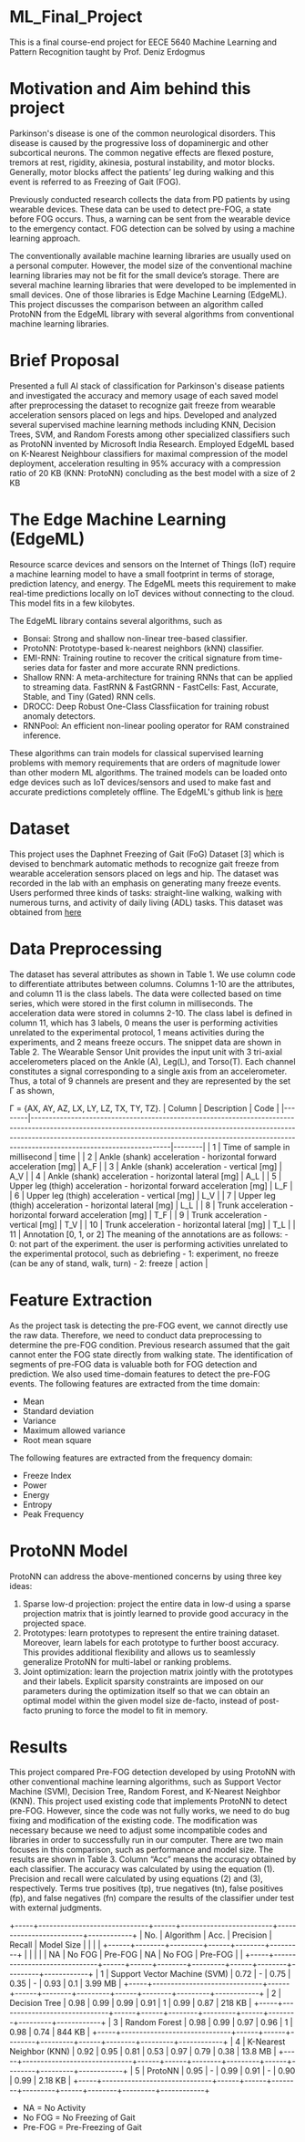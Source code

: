 # ML_Final_Project
This is a final course-end project for EECE 5640 Machine Learning and Pattern Recognition taught by Prof. Deniz Erdogmus

# Motivation and Aim behind this project 
Parkinson's disease is one of the common neurological disorders. This disease is caused by the progressive loss of dopaminergic and other subcortical neurons. The common negative effects are flexed posture, tremors at rest, rigidity, akinesia, postural instability, and motor blocks. Generally, motor blocks affect the patients’ leg during walking and this event is referred to as Freezing of Gait (FOG).

Previously conducted research collects the data from PD patients by using wearable devices. These data can be used to detect pre-FOG, a state before FOG occurs. Thus, a warning can be sent from the wearable device to the emergency contact. FOG detection can be solved by using a machine learning approach. 

The conventionally available machine learning libraries are usually used on a personal computer. However, the model size of the conventional machine learning libraries may not be fit for the small device’s storage. There are several machine learning libraries that were developed to be implemented in small devices. One of those libraries is Edge Machine Learning (EdgeML). This project discusses the comparison between an algorithm called ProtoNN from the EdgeML library with several algorithms from conventional machine learning libraries.

# Brief Proposal
Presented a full AI stack of classification for Parkinson's disease patients and investigated the accuracy and memory usage of each saved model after preprocessing the dataset to recognize gait freeze from wearable acceleration sensors placed on legs and hips. Developed and analyzed several supervised machine learning methods including KNN, Decision Trees, SVM, and Random Forests among other specialized classifiers such as ProtoNN invented by Microsoft India Research. Employed EdgeML based on K-Nearest Neighbour classifiers for maximal compression of the model deployment, acceleration resulting in 95% accuracy with a compression ratio of 20 KB (KNN: ProtoNN) concluding as the best model with a size of 2 KB

# The Edge Machine Learning (EdgeML)
Resource scarce devices and sensors on the Internet of Things (IoT) require a machine learning model to have a small footprint in terms of storage, prediction latency, and energy. The EdgeML meets this requirement to make real-time predictions locally on IoT devices without connecting to
the cloud. This model fits in a few kilobytes.

The EdgeML library contains several algorithms, such as 
- Bonsai: Strong and shallow non-linear tree-based classifier.
- ProtoNN: Prototype-based k-nearest neighbors (kNN) classifier.
- EMI-RNN: Training routine to recover the critical signature from time-series data for faster and more accurate RNN predictions.
- Shallow RNN: A meta-architecture for training RNNs that can be applied to streaming data. FastRNN & FastGRNN - FastCells: Fast, Accurate, Stable, and Tiny (Gated) RNN cells. 
- DROCC: Deep Robust One-Class Classfiication for training robust anomaly detectors. 
- RNNPool: An efficient non-linear pooling operator for RAM constrained inference.

These algorithms can train models for classical supervised learning problems with memory requirements that are orders of magnitude lower than other modern ML algorithms. The trained models can be loaded onto edge devices such as IoT devices/sensors and used to make fast and accurate predictions completely offline. The EdgeML's github link is [here](https://github.com/microsoft/EdgeML)

# Dataset
This project uses the Daphnet Freezing of Gait (FoG) Dataset [3] which is devised to benchmark automatic methods to recognize gait freeze from wearable acceleration sensors placed on legs and hip. The dataset was recorded in the lab with an emphasis on generating many freeze events. Users performed three kinds of tasks: straight-line walking, walking with numerous turns, and activity of daily living (ADL) tasks. This dataset was obtained from [here](https://archive.ics.uci.edu/ml/datasets/Daphnet+Freezing+of+Gait)

# Data Preprocessing
The dataset has several attributes as shown in Table 1. We use column code to differentiate attributes between columns. Columns 1-10 are the attributes, and column 11 is the class labels. The data were collected based on time series, which were stored in the first column in milliseconds. The acceleration data were stored in columns 2-10. The class label is defined in column 11, which has 3 labels, 0 means the user is performing activities unrelated to the
experimental protocol, 1 means activities during the experiments, and 2 means freeze occurs. The snippet data are shown in Table 2. The Wearable Sensor Unit provides the input unit with 3 tri-axial accelerometers placed on the Ankle (A), Leg(L), and Torso(T). Each channel constitutes a signal corresponding to a single axis from an accelerometer. Thus, a total of 9 channels are present and they are represented by the set Γ as shown,

 Γ = {AX, AY, AZ, LX, LY, LZ, TX, TY, TZ}.
| Column | Description                                                                                                                                                                                                                                                                    | Code   |
|--------|--------------------------------------------------------------------------------------------------------------------------------------------------------------------------------------------------------------------------------------------------------------------------------|--------|
| 1      | Time of sample in millisecond                                                                                                                                                                                                                                                  | time   |
| 2      | Ankle (shank) acceleration - horizontal forward acceleration [mg]                                                                                                                                                                                                              | A_F    |
| 3      | Ankle (shank) acceleration - vertical [mg]                                                                                                                                                                                                                                     | A_V    |
| 4      | Ankle (shank) acceleration - horizontal lateral [mg]                                                                                                                                                                                                                           | A_L    |
| 5      | Upper leg (thigh) acceleration - horizontal forward acceleration [mg]                                                                                                                                                                                                          | L_F    |
| 6      | Upper leg (thigh) acceleration - vertical [mg]                                                                                                                                                                                                                                 | L_V    |
| 7      | Upper leg (thigh) acceleration - horizontal lateral [mg]                                                                                                                                                                                                                       | L_L    |
| 8      | Trunk acceleration - horizontal forward acceleration [mg]                                                                                                                                                                                                                      | T_F    |
| 9      | Trunk acceleration - vertical [mg]                                                                                                                                                                                                                                             | T_V    |
| 10     | Trunk acceleration - horizontal lateral [mg]                                                                                                                                                                                                                                   | T_L    |
| 11     | Annotation [0, 1, or 2]  The meaning of the annotations are as follows: - 0: not part of the experiment. the user is performing activities unrelated to the experimental protocol, such as debriefing - 1: experiment, no freeze (can be any of stand, walk, turn) - 2: freeze | action |

# Feature Extraction
As the project task is detecting the pre-FOG event, we cannot directly use the raw data. Therefore, we need to conduct data preprocessing to determine the pre-FOG condition. Previous research assumed that the gait cannot enter the FOG state directly from walking state. The identification of segments of pre-FOG data is valuable both for FOG detection and prediction. We also used time-domain features to detect the pre-FOG events. The following features are extracted from the time domain:
- Mean
- Standard deviation
- Variance
- Maximum allowed variance
- Root mean square

The following features are extracted from the frequency domain:
- Freeze Index
- Power
- Energy
- Entropy
- Peak Frequency

# ProtoNN Model
ProtoNN can address the above-mentioned concerns by using three key ideas:
1. Sparse low-d projection: project the entire data in low-d using a sparse projection matrix that is jointly learned to provide good accuracy in the projected space.
2. Prototypes: learn prototypes to represent the entire training dataset. Moreover, learn labels for each prototype to further boost accuracy. This provides additional flexibility and allows us to seamlessly generalize ProtoNN for multi-label or ranking problems.
3. Joint optimization: learn the projection matrix jointly with the prototypes and their labels. Explicit sparsity constraints are imposed on our parameters during the optimization itself so that we can obtain an optimal model within the given model size de-facto, instead of post-facto
pruning to force the model to fit in memory.

# Results
This project compared Pre-FOG detection developed by using ProtoNN with other conventional machine learning algorithms, such as Support Vector Machine (SVM), Decision Tree, Random Forest, and K-Nearest Neighbor (KNN). This project used existing code that implements ProtoNN to detect pre-FOG. However, since the code was not fully works, we need to do bug fixing and modification of the existing code. The modification was necessary because we need to
adjust some incompatible codes and libraries in order to successfully run in our computer. There are two main focuses in this comparison, such as performance and model size. The results are shown in Table 3. Column “Acc” means the accuracy obtained by each classifier. The accuracy was calculated by using the equation (1). Precision and recall were calculated by using equations (2) and (3), respectively. Terms true positives (tp), true negatives (tn), false positives (fp), and false negatives (fn) compare the results of the classifier under test with external judgments. 

+-----+------------------------------+------+-------------------------+-------------------------+------------+
| No. | Algorithm                    | Acc. |        Precision        |          Recall         | Model Size |
|     |                              |      +------+--------+---------+------+--------+---------+            |
|     |                              |      | NA   | No FOG | Pre-FOG | NA   | No FOG | Pre-FOG |            |
+-----+------------------------------+------+------+--------+---------+------+--------+---------+------------+
| 1   | Support Vector Machine (SVM) | 0.72 | -    | 0.75   | 0.35    | -    | 0.93   | 0.1     | 3.99 MB    |
+-----+------------------------------+------+------+--------+---------+------+--------+---------+------------+
| 2   | Decision Tree                | 0.98 | 0.99 | 0.99   | 0.91    | 1    | 0.99   | 0.87    | 218 KB     |
+-----+------------------------------+------+------+--------+---------+------+--------+---------+------------+
| 3   | Random Forest                | 0.98 | 0.99 | 0.97   | 0.96    | 1    | 0.98   | 0.74    | 844 KB     |
+-----+------------------------------+------+------+--------+---------+------+--------+---------+------------+
| 4   | K-Nearest Neighbor (KNN)     | 0.92 | 0.95 | 0.81   | 0.53    | 0.97 | 0.79   | 0.38    | 13.8 MB    |
+-----+------------------------------+------+------+--------+---------+------+--------+---------+------------+
| 5   | ProtoNN                      | 0.95 | -    | 0.99   | 0.91    | -    | 0.90   | 0.99    | 2.18 KB    |
+-----+------------------------------+------+------+--------+---------+------+--------+---------+------------+

* NA = No Activity
* No FOG = No Freezing of Gait
* Pre-FOG = Pre-Freezing of Gait
